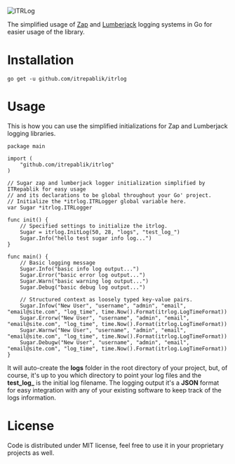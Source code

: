 ![ITRLog](https://user-images.githubusercontent.com/58651329/75599806-682bd300-5ae3-11ea-9d9b-adb175589143.png)

The simplified usage of [Zap](https://github.com/uber-go/zap) and [Lumberjack](https://github.com/natefinch/lumberjack) logging systems in Go for easier usage of the library.

# Installation
```
go get -u github.com/itrepablik/itrlog
```

# Usage
This is how you can use the simplified initializations for Zap and Lumberjack logging libraries.
```
package main

import (
	"github.com/itrepablik/itrlog"
)

// Sugar zap and lumberjack logger initialization simplified by ITRepablik for easy usage
// and its declarations to be global throughout your Go' project.
// Initialize the *itrlog.ITRLogger global variable here.
var Sugar *itrlog.ITRLogger

func init() {
	// Specified settings to initialize the itrlog.
	Sugar = itrlog.InitLog(50, 28, "logs", "test_log_")
	Sugar.Info("hello test sugar info log...")
}

func main() {
	// Basic logging message
	Sugar.Info("basic info log output...")
	Sugar.Error("basic error log output...")
	Sugar.Warn("basic warning log output...")
	Sugar.Debug("basic debug log output...")
	
	// Structured context as loosely typed key-value pairs.
	Sugar.Infow("New User", "username", "admin", "email", "email@site.com", "log_time", time.Now().Format(itrlog.LogTimeFormat))
	Sugar.Errorw("New User", "username", "admin", "email", "email@site.com", "log_time", time.Now().Format(itrlog.LogTimeFormat))
	Sugar.Warnw("New User", "username", "admin", "email", "email@site.com", "log_time", time.Now().Format(itrlog.LogTimeFormat))
	Sugar.Debugw("New User", "username", "admin", "email", "email@site.com", "log_time", time.Now().Format(itrlog.LogTimeFormat))
}
```

It will auto-create the **logs** folder in the root directory of your project, but, of course, it's up to you which directory to point your log files and the **test_log_** is the initial log filename.  The logging output it's a **JSON** format for easy integration with any of your existing software to keep track of the logs information.

# License
Code is distributed under MIT license, feel free to use it in your proprietary projects as well.
